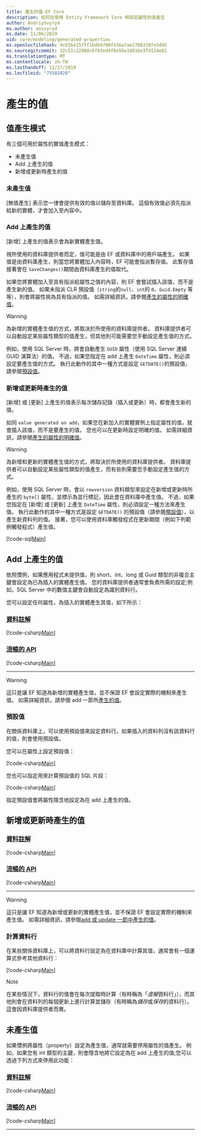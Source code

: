 ```yaml
---
title: 產生的值-EF Core
description: 如何在使用 Entity Framework Core 時設定屬性的值產生
author: AndriySvyryd
ms.author: ansvyryd
ms.date: 11/06/2019
uid: core/modeling/generated-properties
ms.openlocfilehash: 9c616e157ff1bdb9700f436a7ae2788330fe5d45
ms.sourcegitcommit: 32c51c22988c6f83ed4f8e50a1d01be3f4114e81
ms.translationtype: MT
ms.contentlocale: zh-TW
ms.lasthandoff: 12/27/2019
ms.locfileid: "75502028"
---
```

# <a name="generated-values"></a>產生的值

## <a name="value-generation-patterns"></a>值產生模式

有三個可用於屬性的實值產生模式：

* 未產生值
* Add 上產生的值
* 新增或更新時產生的值

### <a name="no-value-generation"></a>未產生值

[無值產生] 表示您一律會提供有效的值以儲存至資料庫。 這個有效值必須先指派給新的實體，才會加入至內容中。

### <a name="value-generated-on-add"></a>Add 上產生的值

[新增] 上產生的值表示會為新實體產生值。

視所使用的資料庫提供者而定，值可能是由 EF 或資料庫中的用戶端產生。 如果值是由資料庫產生，則當您將實體加入內容時，EF 可能會指派暫存值。 此暫存值接著會在 `SaveChanges()`期間由資料庫產生的值取代。

如果您將實體加入至具有指派給屬性之值的內容，則 EF 會嘗試插入該值，而不是產生新的值。 如果未指派 CLR 預設值（`string`的`null`、`int`的 `0`、`Guid.Empty` 等等），則會將屬性視為具有指派的值。 如需詳細資訊，請參閱[產生的屬性的明確值](../saving/explicit-values-generated-properties.md)。

> [!WARNING]
> 為新增的實體產生值的方式，將取決於所使用的資料庫提供者。 資料庫提供者可以自動設定某些屬性類型的值產生，但其他則可能需要您手動設定產生值的方式。
>
> 例如，使用 SQL Server 時，將會自動產生 `GUID` 屬性（使用 SQL Server 連續 GUID 演算法）的值。 不過，如果您指定在 add 上產生 `DateTime` 屬性，則必須設定要產生值的方式。 執行此動作的其中一種方式是設定 `GETDATE()`的預設值，請參閱[預設值](relational/default-values.md)。

### <a name="value-generated-on-add-or-update"></a>新增或更新時產生的值

[新增] 或 [更新] 上產生的值表示每次儲存記錄（插入或更新）時，都會產生新的值。

如同 `value generated on add`，如果您在新加入的實體實例上指定屬性的值，就會插入該值，而不是要產生的值。 您也可以在更新時設定明確的值。 如需詳細資訊，請參閱[產生的屬性的明確值](../saving/explicit-values-generated-properties.md)。

> [!WARNING]
> 為新增和更新的實體產生值的方式，將取決於所使用的資料庫提供者。 資料庫提供者可以自動設定某些屬性類型的值產生，而有些則需要您手動設定產生值的方式。
>
> 例如，使用 SQL Server 時，會以 `rowversion` 資料類型來設定在新增或更新時所產生的 `byte[]` 屬性，並標示為並行標記，因此會在資料庫中產生值。 不過，如果您指定在 [新增] 或 [更新] 上產生 `DateTime` 屬性，則必須設定一種方法來產生值。 執行此動作的其中一種方式是設定 `GETDATE()` 的預設值（請參閱[預設值](relational/default-values.md)），以產生新資料列的值。 接著，您可以使用資料庫觸發程式在更新期間（例如下列範例觸發程式）產生值。
>
> [!code-sql[Main](../../../samples/core/Modeling/FluentAPI/ValueGeneratedOnAddOrUpdate.sql)]

## <a name="value-generated-on-add"></a>Add 上產生的值

依照慣例，如果應用程式未提供值，則 short、int、long 或 Guid 類型的非複合主鍵會設定為已為插入的實體產生值。 您的資料庫提供者通常會負責所需的設定;例如，SQL Server 中的數值主鍵會自動設定為識別資料行。

您可以設定任何屬性，為插入的實體產生其值，如下所示：

### <a name="data-annotationstabdata-annotations"></a>[資料註解](#tab/data-annotations)

[!code-csharp[Main](../../../samples/core/Modeling/DataAnnotations/ValueGeneratedOnAdd.cs?name=ValueGeneratedOnAdd&highlight=5)]

### <a name="fluent-apitabfluent-api"></a>[流暢的 API](#tab/fluent-api)

[!code-csharp[Main](../../../samples/core/Modeling/FluentAPI/ValueGeneratedOnAdd.cs?name=ValueGeneratedOnAdd&highlight=5)]

***

> [!WARNING]
> 這只是讓 EF 知道為新增的實體產生值，並不保證 EF 會設定實際的機制來產生值。 如需詳細資訊，請參閱 add 一節所[產生的值](#value-generated-on-add)。

### <a name="default-values"></a>預設值

在關係資料庫上，可以使用預設值來設定資料行。如果插入的資料列沒有該資料行的值，則會使用預設值。

您可以在屬性上設定預設值：

[!code-csharp[Main](../../../samples/core/Modeling/FluentAPI/DefaultValue.cs?name=DefaultValue&highlight=5)]

您也可以指定用來計算預設值的 SQL 片段：

[!code-csharp[Main](../../../samples/core/Modeling/FluentAPI/DefaultValueSql.cs?name=DefaultValueSql&highlight=5)]

指定預設值會將屬性隱含地設定為在 add 上產生的值。

## <a name="value-generated-on-add-or-update"></a>新增或更新時產生的值

### <a name="data-annotationstabdata-annotations"></a>[資料註解](#tab/data-annotations)

[!code-csharp[Main](../../../samples/core/Modeling/DataAnnotations/ValueGeneratedOnAddOrUpdate.cs?name=ValueGeneratedOnAddOrUpdate&highlight=5)]

### <a name="fluent-apitabfluent-api"></a>[流暢的 API](#tab/fluent-api)

[!code-csharp[Main](../../../samples/core/Modeling/FluentAPI/ValueGeneratedOnAddOrUpdate.cs?name=ValueGeneratedOnAddOrUpdate&highlight=5)]

***

> [!WARNING]
> 這只是讓 EF 知道為新增或更新的實體產生值，並不保證 EF 會設定實際的機制來產生值。 如需詳細資訊，請參閱[add 或 update 一節中產生的值](#value-generated-on-add-or-update)。

### <a name="computed-columns"></a>計算資料行

在某些關係資料庫上，可以將資料行設定為在資料庫中計算其值，通常會有一個運算式參考其他資料行：

[!code-csharp[Main](../../../samples/core/Modeling/FluentAPI/ComputedColumn.cs?name=ComputedColumn&highlight=5)]

> [!NOTE]
> 在某些情況下，資料行的值會在每次提取時計算（有時稱為「*虛擬*資料行」），而其他則會在資料列的每個更新上進行計算並儲存（有時稱為*儲存*或*保存*的資料行）。 這會因資料庫提供者而異。

## <a name="no-value-generation"></a>未產生值

如果慣例將屬性（property）設定為產生值，通常就需要停用屬性的值產生。 例如，如果您有 int 類型的主鍵，則會隱含地將它設定為在 add 上產生的值;您可以透過下列方式來停用此功能：

### <a name="data-annotationstabdata-annotations"></a>[資料註解](#tab/data-annotations)

[!code-csharp[Main](../../../samples/core/Modeling/DataAnnotations/ValueGeneratedNever.cs?name=ValueGeneratedNever&highlight=3)]

### <a name="fluent-apitabfluent-api"></a>[流暢的 API](#tab/fluent-api)

[!code-csharp[Main](../../../samples/core/Modeling/FluentAPI/ValueGeneratedNever.cs?name=ValueGeneratedNever&highlight=5)]

***
